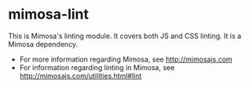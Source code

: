 mimosa-lint
===========

This is Mimosa's linting module.  It covers both JS and CSS linting.  It is a Mimosa dependency.

* For more information regarding Mimosa, see http://mimosajs.com
* For information regarding linting in Mimosa, see http://mimosajs.com/utilities.html#lint